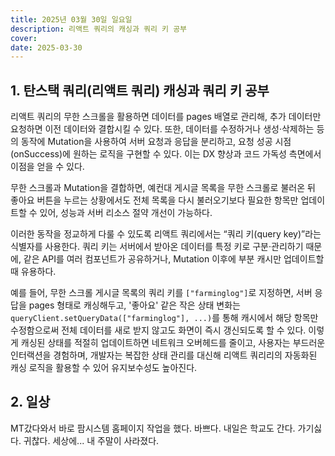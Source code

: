 ```yaml
---
title: 2025년 03월 30일 일요일
description: 리액트 쿼리의 캐싱과 쿼리 키 공부
cover: 
date: 2025-03-30
---
```


## 1. 탄스택 쿼리(리액트 쿼리) 캐싱과 쿼리 키 공부

리액트 쿼리의 무한 스크롤을 활용하면 데이터를 pages 배열로 관리해, 추가 데이터만 요청하면 이전 데이터와 결합시킬 수 있다. 또한, 데이터를 수정하거나 생성·삭제하는 등의 동작에 Mutation을 사용하여 서버 요청과 응답을 분리하고, 요청 성공 시점(onSuccess)에 원하는 로직을 구현할 수 있다. 이는 DX 향상과 코드 가독성 측면에서 이점을 얻을 수 있다.

무한 스크롤과 Mutation을 결합하면, 예컨대 게시글 목록을 무한 스크롤로 불러온 뒤 좋아요 버튼을 누르는 상황에서도 전체 목록을 다시 불러오기보다 필요한 항목만 업데이트할 수 있어, 성능과 서버 리소스 절약 개선이 가능하다.

이러한 동작을 정교하게 다룰 수 있도록 리액트 쿼리에서는 “쿼리 키(query key)”라는 식별자를 사용한다. 쿼리 키는 서버에서 받아온 데이터를 특정 키로 구분·관리하기 때문에, 같은 API를 여러 컴포넌트가 공유하거나, Mutation 이후에 부분 캐시만 업데이트할 때 유용하다. 

예를 들어, 무한 스크롤 게시글 목록의 쿼리 키를 `["farminglog"]`로 지정하면, 서버 응답을 pages 형태로 캐싱해두고, '좋아요' 같은 작은 상태 변화는 `queryClient.setQueryData(["farminglog"], ...)`를 통해 캐시에서 해당 항목만 수정함으로써 전체 데이터를 새로 받지 않고도 화면이 즉시 갱신되도록 할 수 있다. 이렇게 캐싱된 상태를 적절히 업데이트하면 네트워크 오버헤드를 줄이고, 사용자는 부드러운 인터랙션을 경험하며, 개발자는 복잡한 상태 관리를 대신해 리액트 쿼리리의 자동화된 캐싱 로직을 활용할 수 있어 유지보수성도 높아진다.

## 2. 일상

MT갔다와서 바로 팜시스템 홈페이지 작업을 했다. 바쁘다. 내일은 학교도 간다. 가기싫다. 귀찮다. 세상에... 내 주말이 사라졌다.